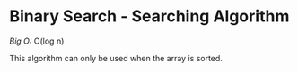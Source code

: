 # Binary Search - Searching Algorithm

*Big O:* O(log n)

This algorithm can only be used when the array is sorted.
